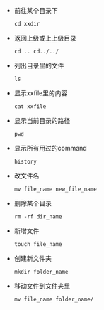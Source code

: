 
- 前往某个目录下

    ```
    cd xxdir
    ```
- 返回上级或上上级目录
    ```
    cd .. cd../../
    ```
- 列出目录里的文件
    ```
    ls
    ```
- 显示xxfile里的内容
    ``` 
    cat xxfile
    ```
- 显示当前目录的路径
    ```
    pwd
    ```
- 显示所有用过的command
    ```
    history
    ```
- 改文件名
    ```
    mv file_name new_file_name
    ```
- 删除某个目录
    ```
    rm -rf dir_name
    ```
- 新增文件
    ```
    touch file_name
    ```
- 创建新文件夹
    ```
    mkdir folder_name
    ```
- 移动文件到文件夹里
    ```
    mv file_name folder_name/
    ```




